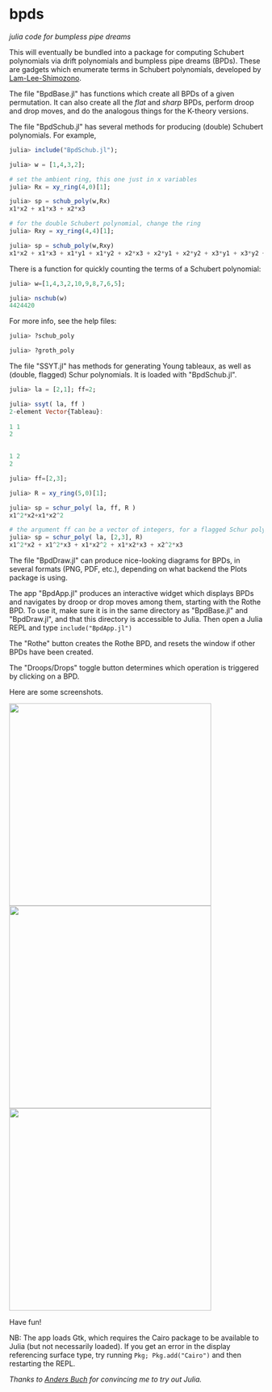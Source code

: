 # bpds
*julia code for bumpless pipe dreams*

This will eventually be bundled into a package for computing Schubert polynomials via drift polynomials and bumpless pipe dreams (BPDs).  These are gadgets which enumerate terms in Schubert polynomials, developed by [Lam-Lee-Shimozono](https://arxiv.org/abs/1806.11233).

The file "BpdBase.jl" has functions which create all BPDs of a given permutation.  It can also create all the *flat* and *sharp* BPDs, perform droop and drop moves, and do the analogous things for the K-theory versions.

The file "BpdSchub.jl" has several methods for producing (double) Schubert polynomials.  For example,
```julia
julia> include("BpdSchub.jl");

julia> w = [1,4,3,2];

# set the ambient ring, this one just in x variables
julia> Rx = xy_ring(4,0)[1];

julia> sp = schub_poly(w,Rx)
x1*x2 + x1*x3 + x2*x3

# for the double Schubert polynomial, change the ring
julia> Rxy = xy_ring(4,4)[1];

julia> sp = schub_poly(w,Rxy)
x1*x2 + x1*x3 + x1*y1 + x1*y2 + x2*x3 + x2*y1 + x2*y2 + x3*y1 + x3*y2 + y1^2 + y1*y2 + y2^2
```

There is a function for quickly counting the terms of a Schubert polynomial:
```julia
julia> w=[1,4,3,2,10,9,8,7,6,5];

julia> nschub(w)
4424420
```
For more info, see the help files:
```julia
julia> ?schub_poly

julia> ?groth_poly
```

The file "SSYT.jl" has methods for generating Young tableaux, as well as (double, flagged) Schur polynomials.  It is loaded with "BpdSchub.jl".
```julia
julia> la = [2,1]; ff=2;

julia> ssyt( la, ff )
2-element Vector{Tableau}:
 
1 1 
2 

 
1 2 
2 

julia> ff=[2,3];

julia> R = xy_ring(5,0)[1];

julia> sp = schur_poly( la, ff, R )
x1^2*x2+x1*x2^2

# the argument ff can be a vector of integers, for a flagged Schur polynomial:
julia> sp = schur_poly( la, [2,3], R)
x1^2*x2 + x1^2*x3 + x1*x2^2 + x1*x2*x3 + x2^2*x3
```

The file "BpdDraw.jl" can produce nice-looking diagrams for BPDs, in several formats (PNG, PDF, etc.), depending on what backend the Plots package is using.

The app "BpdApp.jl" produces an interactive widget which displays BPDs and navigates by droop or drop moves among them, starting with the Rothe BPD.  To use it, make sure it is in the same directory as "BpdBase.jl" and "BpdDraw.jl", and that this directory is accessible to Julia.  Then open a Julia REPL and type
```include("BpdApp.jl")```

The "Rothe" button creates the Rothe BPD, and resets the window if other BPDs have been created.

The "Droops/Drops" toggle button determines which operation is triggered by clicking on a BPD.

Here are some screenshots.

<img src="https://github.com/pseudoeffective/bpds/blob/main/Rothe.jpg" height="400">
<img src="https://github.com/pseudoeffective/bpds/blob/main/Drops.jpg" height="400">
<img src="https://github.com/pseudoeffective/bpds/blob/main/Droops.jpg" height="400">

Have fun!

NB: The app loads Gtk, which requires the Cairo package to be available to Julia (but not necessarily loaded).  If you get an error in the display referencing surface type, try running ```Pkg; Pkg.add("Cairo")``` and then restarting the REPL.

*Thanks to [Anders Buch](https://sites.math.rutgers.edu/~asbuch/) for convincing me to try out Julia.*
